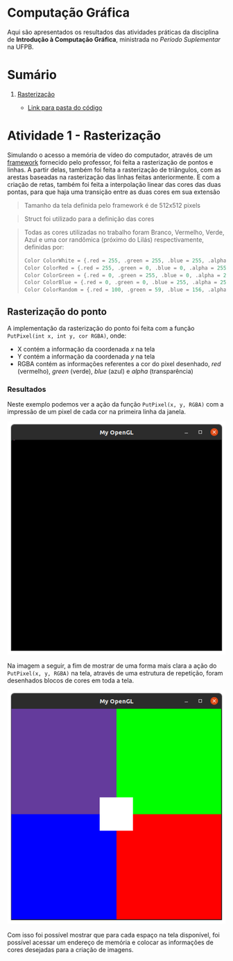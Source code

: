 # Computação Gráfica

Aqui são apresentados os resultados das atividades práticas da disciplina de <b>Introdução à Computação Gráfica</b>, ministrada no <i>Período Suplementar</i> na UFPB.

# Sumário
1. [Rasterização](#atividade1)
    
    - [Link para pasta do código](/1_rasterizacao) 


# Atividade 1 - Rasterização <a id="atividade1"></a>

Simulando o acesso a memória de vídeo do computador, através de um <a href="https://github.com/capagot/icg/tree/master/mygl_framework">framework</a> fornecido pelo professor,  foi feita a rasterização de pontos e linhas. A partir delas, também foi feita a rasterização de triângulos, com as arestas baseadas na rasterização das linhas feitas anteriormente. E com a criação de retas, também foi feita a interpolação linear das cores das duas pontas, para que haja uma transição entre as duas cores em sua extensão

> Tamanho da tela definida pelo framework é de 512x512 pixels

> Struct foi utilizado para a definição das cores

> Todas as cores utilizadas no trabalho foram Branco, Vermelho, Verde, Azul e uma cor randômica (próximo do Lilás) respectivamente, definidas por:
>```C
> Color ColorWhite = {.red = 255, .green = 255, .blue = 255, .alpha = 255};
> Color ColorRed = {.red = 255, .green = 0, .blue = 0, .alpha = 255};
> Color ColorGreen = {.red = 0, .green = 255, .blue = 0, .alpha = 255};
> Color ColorBlue = {.red = 0, .green = 0, .blue = 255, .alpha = 255};
> Color ColorRandom = {.red = 100, .green = 59, .blue = 156, .alpha = 255};
> ```

## Rasterização do ponto

A implementação da rasterização do ponto foi feita com a função `PutPixel(int x, int y, cor RGBA)`, onde:

- X contém a informação da coordenada <i>x</i> na tela
- Y contém a informação da coordenada <i>y</i> na tela
- RGBA contém as informações referentes a cor do pixel desenhado, <i>red</i> (vermelho), <i>green</i> (verde), <i>blue</i> (azul) e <i>alpha</i> (transparência)

### Resultados

Neste exemplo podemos ver a ação da função `PutPixel(x, y, RGBA)` com a impressão de um pixel de cada cor na primeira linha da janela.

<img src="1_rasterizacao/img/putpixel_colors.png" style="height:300px, ">

Na imagem a seguir, a fim de mostrar de uma forma mais clara a ação do `PutPixel(x, y, RGBA)` na tela, através de uma estrutura de repetição, foram desenhados blocos de cores em toda a tela.

<img src="1_rasterizacao/img/putpixel_box.png" style="height:300px, ">

Com isso foi possível mostrar que para cada espaço na tela disponível, foi possível acessar um endereço de memória e colocar as informações de cores desejadas para a criação de imagens.
